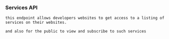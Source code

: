 ### Services API 

    this endpoint allows developers websites to get access to a listing of 
    services on their websites. 
    
    and also for the public to view and subscribe to such services 